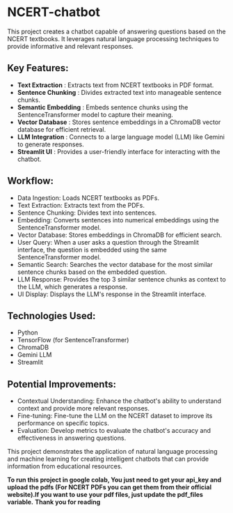 # NCERT-chatbot

This project creates a chatbot capable of answering questions based on the NCERT textbooks. It leverages natural language processing techniques to provide informative and relevant responses.

## Key Features:

- **Text Extraction** : Extracts text from NCERT textbooks in PDF format.
- **Sentence Chunking** : Divides extracted text into manageable sentence chunks.
- **Semantic Embedding** : Embeds sentence chunks using the SentenceTransformer model to capture their meaning.
- **Vector Database** : Stores sentence embeddings in a ChromaDB vector database for efficient retrieval.
- **LLM Integration** : Connects to a large language model (LLM) like Gemini to generate responses.
- **Streamlit UI** : Provides a user-friendly interface for interacting with the chatbot.
  
## Workflow:

- Data Ingestion: Loads NCERT textbooks as PDFs.
- Text Extraction: Extracts text from the PDFs.
- Sentence Chunking: Divides text into sentences.
- Embedding: Converts sentences into numerical embeddings using the SentenceTransformer model.
- Vector Database: Stores embeddings in ChromaDB for efficient search.
- User Query: When a user asks a question through the Streamlit interface, the question is embedded using the same SentenceTransformer model.
- Semantic Search: Searches the vector database for the most similar sentence chunks based on the embedded question.
- LLM Response: Provides the top 3 similar sentence chunks as context to the LLM, which generates a response.
- UI Display: Displays the LLM's response in the Streamlit interface.

  
## Technologies Used:

- Python
- TensorFlow (for SentenceTransformer)
- ChromaDB
- Gemini LLM
- Streamlit

## Potential Improvements:

- Contextual Understanding: Enhance the chatbot's ability to understand context and provide more relevant responses.
- Fine-tuning: Fine-tune the LLM on the NCERT dataset to improve its performance on specific topics.
- Evaluation: Develop metrics to evaluate the chatbot's accuracy and effectiveness in answering questions.

This project demonstrates the application of natural language processing and machine learning for creating intelligent chatbots that can provide information from educational resources.

**To run this project in google colab, You just need to get your api_key and upload the pdfs (For NCERT PDFs you can get them from their official website).If you want to use your pdf files, just update the pdf_files variable.**
**Thank you for reading**
